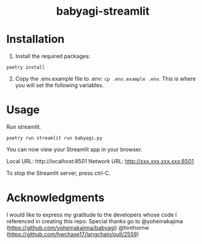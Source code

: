 <h1 align="center">
 babyagi-streamlit

</h1>

# Installation

1. Install the required packages:
````
poetry install
````

2. Copy the .env.example file to .env: `cp .env.example .env`. This is where you will set the following variables.

# Usage

Run streamlit.
````
poetry run streamlit run babyagi.py 
````

You can now view your Streamlit app in your browser.

Local URL: http://localhost:8501
Network URL: http://xxx.xxx.xxx.xxx:8501

To stop the Streamlit server, press ctrl-C.

# Acknowledgments

I would like to express my gratitude to the developers whose code I referenced in creating this repo.
Special thanks go to 
@yoheinakajima (https://github.com/yoheinakajima/babyagi)
@hinthornw (https://github.com/hwchase17/langchain/pull/2559)
